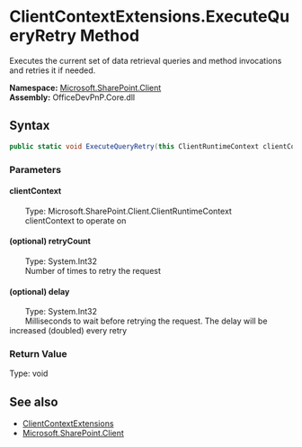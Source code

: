 # ClientContextExtensions.ExecuteQueryRetry Method  
 Executes the current set of data retrieval queries and method invocations and retries it if needed.   

**Namespace:** [Microsoft.SharePoint.Client](Microsoft.SharePoint.Client.md)  
**Assembly:** OfficeDevPnP.Core.dll  
## Syntax
```C#
public static void ExecuteQueryRetry(this ClientRuntimeContext clientContext, Int32 retryCount = 10, Int32 delay = 500)
```
### Parameters
#### clientContext  
&emsp;&emsp;Type: Microsoft.SharePoint.Client.ClientRuntimeContext  
&emsp;&emsp;clientContext to operate on  

  

#### (optional) retryCount  
&emsp;&emsp;Type: System.Int32  
&emsp;&emsp;Number of times to retry the request  

  

#### (optional) delay  
&emsp;&emsp;Type: System.Int32  
&emsp;&emsp;Milliseconds to wait before retrying the request. The delay will be increased (doubled) every retry  

  

### Return Value
Type: void  

## See also
- [ClientContextExtensions](Microsoft.SharePoint.Client.ClientContextExtensions.md) 
- [Microsoft.SharePoint.Client](Microsoft.SharePoint.Client.md) 
